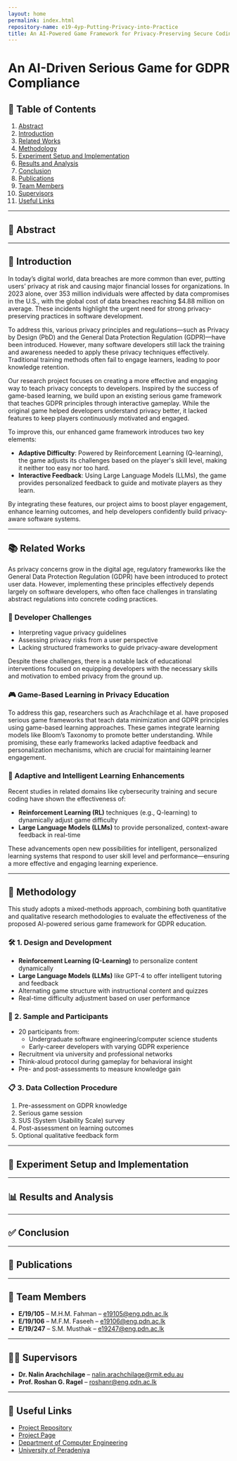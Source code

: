 ```yaml
---
layout: home
permalink: index.html
repository-name: e19-4yp-Putting-Privacy-into-Practice
title: An AI-Powered Game Framework for Privacy-Preserving Secure Coding
---
```


# An AI-Driven Serious Game for GDPR Compliance

## 📑 Table of Contents
1. [Abstract](#abstract)
2. [Introduction](#introduction)
3. [Related Works](#related-works)
4. [Methodology](#methodology)
5. [Experiment Setup and Implementation](#experiment-setup-and-implementation)
6. [Results and Analysis](#results-and-analysis)
7. [Conclusion](#conclusion)
8. [Publications](#publications)
9. [Team Members](#team-members)
10. [Supervisors](#supervisors)
11. [Useful Links](#useful-links)

---

## 🧠 Abstract
<!-- To be added -->

---

## 📘 Introduction

In today’s digital world, data breaches are more common than ever, putting users’ privacy at risk and causing major financial losses for organizations. In 2023 alone, over 353 million individuals were affected by data compromises in the U.S., with the global cost of data breaches reaching $4.88 million on average. These incidents highlight the urgent need for strong privacy-preserving practices in software development.

To address this, various privacy principles and regulations—such as Privacy by Design (PbD) and the General Data Protection Regulation (GDPR)—have been introduced. However, many software developers still lack the training and awareness needed to apply these privacy techniques effectively. Traditional training methods often fail to engage learners, leading to poor knowledge retention.

Our research project focuses on creating a more effective and engaging way to teach privacy concepts to developers. Inspired by the success of game-based learning, we build upon an existing serious game framework that teaches GDPR principles through interactive gameplay. While the original game helped developers understand privacy better, it lacked features to keep players continuously motivated and engaged.

To improve this, our enhanced game framework introduces two key elements:

- **Adaptive Difficulty**: Powered by Reinforcement Learning (Q-learning), the game adjusts its challenges based on the player's skill level, making it neither too easy nor too hard.
- **Interactive Feedback**: Using Large Language Models (LLMs), the game provides personalized feedback to guide and motivate players as they learn.

By integrating these features, our project aims to boost player engagement, enhance learning outcomes, and help developers confidently build privacy-aware software systems.

---

## 📚 Related Works

As privacy concerns grow in the digital age, regulatory frameworks like the General Data Protection Regulation (GDPR) have been introduced to protect user data. However, implementing these principles effectively depends largely on software developers, who often face challenges in translating abstract regulations into concrete coding practices.

### 🧩 Developer Challenges
- Interpreting vague privacy guidelines
- Assessing privacy risks from a user perspective
- Lacking structured frameworks to guide privacy-aware development

Despite these challenges, there is a notable lack of educational interventions focused on equipping developers with the necessary skills and motivation to embed privacy from the ground up.

### 🎮 Game-Based Learning in Privacy Education

To address this gap, researchers such as Arachchilage et al. have proposed serious game frameworks that teach data minimization and GDPR principles using game-based learning approaches. These games integrate learning models like Bloom’s Taxonomy to promote better understanding. While promising, these early frameworks lacked adaptive feedback and personalization mechanisms, which are crucial for maintaining learner engagement.

### 🤖 Adaptive and Intelligent Learning Enhancements

Recent studies in related domains like cybersecurity training and secure coding have shown the effectiveness of:

- **Reinforcement Learning (RL)** techniques (e.g., Q-learning) to dynamically adjust game difficulty
- **Large Language Models (LLMs)** to provide personalized, context-aware feedback in real-time

These advancements open new possibilities for intelligent, personalized learning systems that respond to user skill level and performance—ensuring a more effective and engaging learning experience.

---

## 🧪 Methodology

This study adopts a mixed-methods approach, combining both quantitative and qualitative research methodologies to evaluate the effectiveness of the proposed AI-powered serious game framework for GDPR education.

### 🛠️ 1. Design and Development

- **Reinforcement Learning (Q-Learning)** to personalize content dynamically
- **Large Language Models (LLMs)** like GPT-4 to offer intelligent tutoring and feedback
- Alternating game structure with instructional content and quizzes
- Real-time difficulty adjustment based on user performance

### 👥 2. Sample and Participants

- 20 participants from:
  - Undergraduate software engineering/computer science students
  - Early-career developers with varying GDPR experience
- Recruitment via university and professional networks
- Think-aloud protocol during gameplay for behavioral insight
- Pre- and post-assessments to measure knowledge gain

### 📋 3. Data Collection Procedure

1. Pre-assessment on GDPR knowledge
2. Serious game session
3. SUS (System Usability Scale) survey
4. Post-assessment on learning outcomes
5. Optional qualitative feedback form

---

## 🧪 Experiment Setup and Implementation
<!-- To be detailed -->

---

## 📊 Results and Analysis
<!-- To be detailed -->

---

## ✅ Conclusion
<!-- To be added -->

---

## 📄 Publications
<!-- Add publication list or links -->

---

## 👥 Team Members

- **E/19/105** – M.H.M. Fahman – [e19105@eng.pdn.ac.lk](mailto:e19105@eng.pdn.ac.lk)
- **E/19/106** – M.F.M. Faseeh – [e19106@eng.pdn.ac.lk](mailto:e19106@eng.pdn.ac.lk)
- **E/19/247** – S.M. Musthak – [e19247@eng.pdn.ac.lk](mailto:e19247@eng.pdn.ac.lk)

---

## 👨‍🏫 Supervisors

- **Dr. Nalin Arachchilage** – [nalin.arachchilage@rmit.edu.au](mailto:nalin.arachchilage@rmit.edu.au)
- **Prof. Roshan G. Ragel** – [roshanr@eng.pdn.ac.lk](mailto:roshanr@eng.pdn.ac.lk)

---

## 🔗 Useful Links

- [Project Repository](https://github.com/cepdnaclk/e19-4yp-Putting-Privacy-into-Practice)
- [Project Page](https://cepdnaclk.github.io/e19-4yp-Putting-Privacy-into-Practice)
- [Department of Computer Engineering](http://www.ce.pdn.ac.lk/)
- [University of Peradeniya](https://eng.pdn.ac.lk/)

<!-- Uncomment these once available -->
<!-- 1. [Semester 7 report](./) -->
<!-- 2. [Semester 7 slides](./) -->
<!-- 3. [Semester 8 report](./) -->
<!-- 4. [Semester 8 slides](./) -->
<!-- 5. Author 1, Author 2 and Author 3 "Research paper title" (2021). [PDF](./) -->
